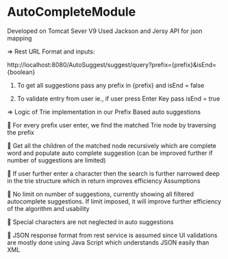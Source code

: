 # AutoCompleteModule

Developed on Tomcat Sever V9
Used Jackson and Jersy API for json mapping

=> Rest URL Format and inputs:

http://localhost:8080/AutoSuggest/suggest/query?prefix={prefix}&isEnd={boolean}

1.	To get all suggestions pass any prefix in {prefix} and isEnd = false

2.	To validate entry from user ie., if user press Enter Key pass isEnd = true


=> Logic of Trie implementation in our Prefix Based auto suggestions

	For every prefix user enter, we find the matched Trie node by traversing the prefix

	Get all the children of the matched node recursively which are complete word and populate auto complete suggestion (can be improved further if number of suggestions are limited)

	If user further enter a character then the search is further narrowed deep in the trie structure which in return improves efficiency
Assumptions

	No limit on number of suggestions, currently showing all filtered autocomplete suggestions. If limit imposed, it will improve further efficiency of the algorithm and usability

	Special characters are not neglected in auto suggestions

	JSON response format from rest service is assumed since UI validations are mostly done using Java Script which understands JSON easily than XML



